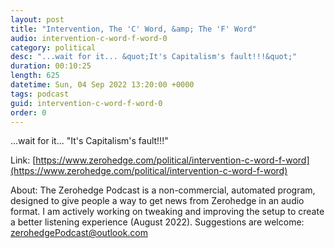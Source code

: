 ```yaml
---
layout: post
title: "Intervention, The 'C' Word, &amp; The 'F' Word"
audio: intervention-c-word-f-word-0
category: political
desc: "...wait for it... &quot;It's Capitalism's fault!!!&quot;"
duration: 00:10:25
length: 625
datetime: Sun, 04 Sep 2022 13:20:00 +0000
tags: podcast
guid: intervention-c-word-f-word-0
order: 0
---
```

...wait for it... &quot;It's Capitalism's fault!!!&quot;

Link: [https://www.zerohedge.com/political/intervention-c-word-f-word](https://www.zerohedge.com/political/intervention-c-word-f-word)

About: The Zerohedge Podcast is a non-commercial, automated program, designed to give people a way to get news from Zerohedge in an audio format.  I am actively working on tweaking and improving the setup to create a better listening experience (August 2022).  Suggestions are welcome: [zerohedgePodcast@outlook.com](mailto:zerohedgePodcast@outlook.com)